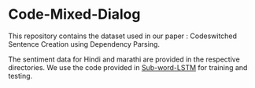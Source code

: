 # Code-Mixed-Dialog

This repository contains the dataset used in our paper : Codeswitched Sentence Creation using Dependency Parsing. 

The sentiment data for Hindi and marathi are provided in the respective directories. 
We use the code provided in [Sub-word-LSTM](https://github.com/drimpossible/Sub-word-LSTM) for training and testing.